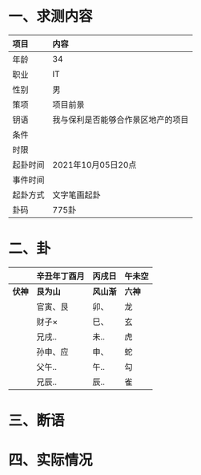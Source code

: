 # 一、求测内容
|项目|内容|
|:-|:-|
|年龄|34|
|职业|IT|
|性别|男|
|策项|项目前景|
|钥语|我与保利是否能够合作景区地产的项目|
|条件||
|时限||
|起卦时间|2021年10月05日20点|
|事件时间||
|起卦方式|文字笔画起卦|
|卦码|775卦|

# 二、卦
||辛丑年丁酉月|丙戌日|午未空|
|:-|:-|:-|:-|
|**伏神**|**艮为山**|**风山渐**|**六神**|
||官寅、艮|卯、|龙|
||财子×|巳、|玄|
||兄戌..|未..|虎|
||孙申、应|申、|蛇|
||父午..|午..|勾|
||兄辰..|辰..|雀|


# 三、断语

# 四、实际情况